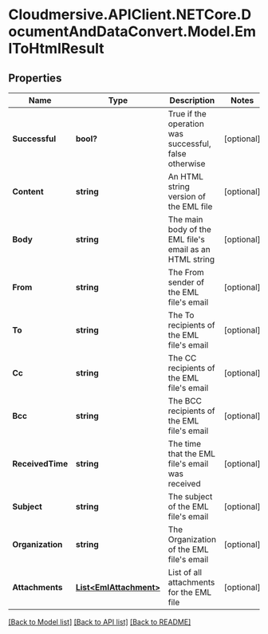 # Cloudmersive.APIClient.NETCore.DocumentAndDataConvert.Model.EmlToHtmlResult
## Properties

Name | Type | Description | Notes
------------ | ------------- | ------------- | -------------
**Successful** | **bool?** | True if the operation was successful, false otherwise | [optional] 
**Content** | **string** | An HTML string version of the EML file | [optional] 
**Body** | **string** | The main body of the EML file&#39;s email as an HTML string | [optional] 
**From** | **string** | The From sender of the EML file&#39;s email | [optional] 
**To** | **string** | The To recipients of the EML file&#39;s email | [optional] 
**Cc** | **string** | The CC recipients of the EML file&#39;s email | [optional] 
**Bcc** | **string** | The BCC recipients of the EML file&#39;s email | [optional] 
**ReceivedTime** | **string** | The time that the EML file&#39;s email was received | [optional] 
**Subject** | **string** | The subject of the EML file&#39;s email | [optional] 
**Organization** | **string** | The Organization of the EML file&#39;s email | [optional] 
**Attachments** | [**List&lt;EmlAttachment&gt;**](EmlAttachment.md) | List of all attachments for the EML file | [optional] 

[[Back to Model list]](../README.md#documentation-for-models) [[Back to API list]](../README.md#documentation-for-api-endpoints) [[Back to README]](../README.md)

